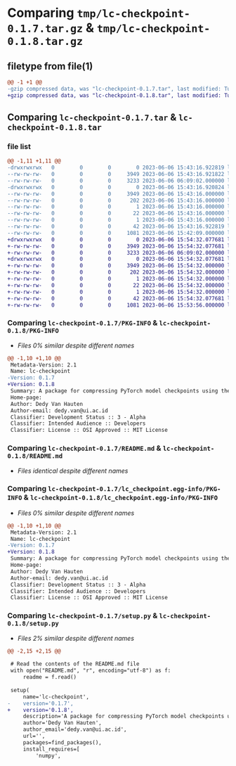 # Comparing `tmp/lc-checkpoint-0.1.7.tar.gz` & `tmp/lc-checkpoint-0.1.8.tar.gz`

## filetype from file(1)

```diff
@@ -1 +1 @@
-gzip compressed data, was "lc-checkpoint-0.1.7.tar", last modified: Tue Jun  6 15:43:16 2023, max compression
+gzip compressed data, was "lc-checkpoint-0.1.8.tar", last modified: Tue Jun  6 15:54:32 2023, max compression
```

## Comparing `lc-checkpoint-0.1.7.tar` & `lc-checkpoint-0.1.8.tar`

### file list

```diff
@@ -1,11 +1,11 @@
-drwxrwxrwx   0        0        0        0 2023-06-06 15:43:16.922819 lc-checkpoint-0.1.7/
--rw-rw-rw-   0        0        0     3949 2023-06-06 15:43:16.921822 lc-checkpoint-0.1.7/PKG-INFO
--rw-rw-rw-   0        0        0     3233 2023-06-06 06:09:02.000000 lc-checkpoint-0.1.7/README.md
-drwxrwxrwx   0        0        0        0 2023-06-06 15:43:16.920824 lc-checkpoint-0.1.7/lc_checkpoint.egg-info/
--rw-rw-rw-   0        0        0     3949 2023-06-06 15:43:16.000000 lc-checkpoint-0.1.7/lc_checkpoint.egg-info/PKG-INFO
--rw-rw-rw-   0        0        0      202 2023-06-06 15:43:16.000000 lc-checkpoint-0.1.7/lc_checkpoint.egg-info/SOURCES.txt
--rw-rw-rw-   0        0        0        1 2023-06-06 15:43:16.000000 lc-checkpoint-0.1.7/lc_checkpoint.egg-info/dependency_links.txt
--rw-rw-rw-   0        0        0       22 2023-06-06 15:43:16.000000 lc-checkpoint-0.1.7/lc_checkpoint.egg-info/requires.txt
--rw-rw-rw-   0        0        0        1 2023-06-06 15:43:16.000000 lc-checkpoint-0.1.7/lc_checkpoint.egg-info/top_level.txt
--rw-rw-rw-   0        0        0       42 2023-06-06 15:43:16.922819 lc-checkpoint-0.1.7/setup.cfg
--rw-rw-rw-   0        0        0     1081 2023-06-06 15:42:09.000000 lc-checkpoint-0.1.7/setup.py
+drwxrwxrwx   0        0        0        0 2023-06-06 15:54:32.077681 lc-checkpoint-0.1.8/
+-rw-rw-rw-   0        0        0     3949 2023-06-06 15:54:32.077681 lc-checkpoint-0.1.8/PKG-INFO
+-rw-rw-rw-   0        0        0     3233 2023-06-06 06:09:02.000000 lc-checkpoint-0.1.8/README.md
+drwxrwxrwx   0        0        0        0 2023-06-06 15:54:32.077681 lc-checkpoint-0.1.8/lc_checkpoint.egg-info/
+-rw-rw-rw-   0        0        0     3949 2023-06-06 15:54:32.000000 lc-checkpoint-0.1.8/lc_checkpoint.egg-info/PKG-INFO
+-rw-rw-rw-   0        0        0      202 2023-06-06 15:54:32.000000 lc-checkpoint-0.1.8/lc_checkpoint.egg-info/SOURCES.txt
+-rw-rw-rw-   0        0        0        1 2023-06-06 15:54:32.000000 lc-checkpoint-0.1.8/lc_checkpoint.egg-info/dependency_links.txt
+-rw-rw-rw-   0        0        0       22 2023-06-06 15:54:32.000000 lc-checkpoint-0.1.8/lc_checkpoint.egg-info/requires.txt
+-rw-rw-rw-   0        0        0        1 2023-06-06 15:54:32.000000 lc-checkpoint-0.1.8/lc_checkpoint.egg-info/top_level.txt
+-rw-rw-rw-   0        0        0       42 2023-06-06 15:54:32.077681 lc-checkpoint-0.1.8/setup.cfg
+-rw-rw-rw-   0        0        0     1081 2023-06-06 15:53:56.000000 lc-checkpoint-0.1.8/setup.py
```

### Comparing `lc-checkpoint-0.1.7/PKG-INFO` & `lc-checkpoint-0.1.8/PKG-INFO`

 * *Files 0% similar despite different names*

```diff
@@ -1,10 +1,10 @@
 Metadata-Version: 2.1
 Name: lc-checkpoint
-Version: 0.1.7
+Version: 0.1.8
 Summary: A package for compressing PyTorch model checkpoints using the LC-Checkpoint method
 Home-page: 
 Author: Dedy Van Hauten
 Author-email: dedy.van@ui.ac.id
 Classifier: Development Status :: 3 - Alpha
 Classifier: Intended Audience :: Developers
 Classifier: License :: OSI Approved :: MIT License
```

### Comparing `lc-checkpoint-0.1.7/README.md` & `lc-checkpoint-0.1.8/README.md`

 * *Files identical despite different names*

### Comparing `lc-checkpoint-0.1.7/lc_checkpoint.egg-info/PKG-INFO` & `lc-checkpoint-0.1.8/lc_checkpoint.egg-info/PKG-INFO`

 * *Files 0% similar despite different names*

```diff
@@ -1,10 +1,10 @@
 Metadata-Version: 2.1
 Name: lc-checkpoint
-Version: 0.1.7
+Version: 0.1.8
 Summary: A package for compressing PyTorch model checkpoints using the LC-Checkpoint method
 Home-page: 
 Author: Dedy Van Hauten
 Author-email: dedy.van@ui.ac.id
 Classifier: Development Status :: 3 - Alpha
 Classifier: Intended Audience :: Developers
 Classifier: License :: OSI Approved :: MIT License
```

### Comparing `lc-checkpoint-0.1.7/setup.py` & `lc-checkpoint-0.1.8/setup.py`

 * *Files 2% similar despite different names*

```diff
@@ -2,15 +2,15 @@
 
 # Read the contents of the README.md file
 with open("README.md", "r", encoding="utf-8") as f:
     readme = f.read()
 
 setup(
     name='lc-checkpoint',
-    version='0.1.7',
+    version='0.1.8',
     description='A package for compressing PyTorch model checkpoints using the LC-Checkpoint method',
     author='Dedy Van Hauten',
     author_email='dedy.van@ui.ac.id',
     url='',
     packages=find_packages(),
     install_requires=[
         'numpy',
```

